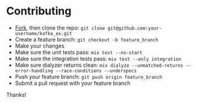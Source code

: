 # Contributing

- [Fork](https://github.com/kafkaex/kafka_ex/fork), then clone the repo: `git clone git@github.com:your-username/kafka_ex.git`
- Create a feature branch: `git checkout -b feature_branch`
- Make your changes
- Make sure the unit tests pass: `mix test --no-start`
- Make sure the integration tests pass: `mix test --only integration`
- Make sure dialyzer returns clean: `mix dialyze --unmatched-returns --error-handling --race-conditions --underspecs`
- Push your feature branch: `git push origin feature_branch`
- Submit a pull request with your feature branch

Thanks!
